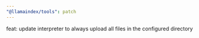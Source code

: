 ```yaml
---
"@llamaindex/tools": patch
---
```


feat: update interpreter to always upload all files in the configured directory
